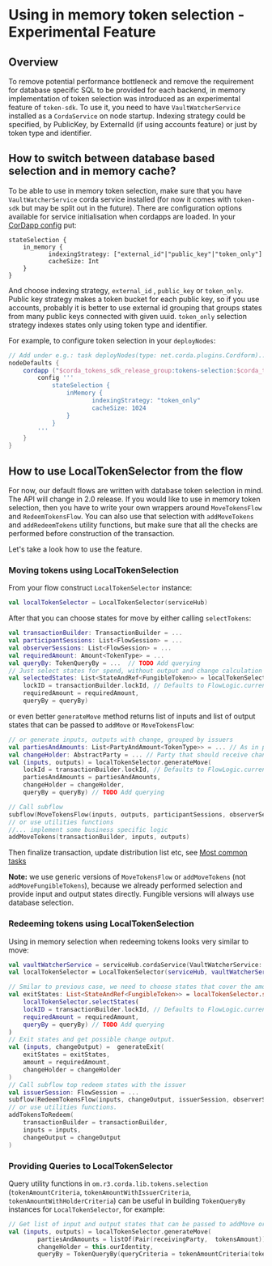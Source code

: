 # Using in memory token selection - Experimental Feature

## Overview

To remove potential performance bottleneck and remove the requirement for database specific SQL to be provided for each backend,
in memory implementation of token selection was introduced as an experimental feature of `token-sdk`.
To use it, you need to have `VaultWatcherService` installed as a `CordaService` on node startup. Indexing
strategy could be specified, by PublicKey, by ExternalId (if using accounts feature) or just by token type and identifier.

## How to switch between database based selection and in memory cache?

To be able to use in memory token selection, make sure that you have `VaultWatcherService` corda service installed
(for now it comes with `token-sdk` but may be split out in the future). There are configuration options available
for service initialisation when cordapps are loaded.
In your [CorDapp config](https://docs.corda.net/cordapp-build-systems.html#cordapp-configuration-files) put:

```text
stateSelection {
    in_memory {
           indexingStrategy: ["external_id"|"public_key"|"token_only"]
           cacheSize: Int
    }
}
```

And choose indexing strategy, `external_id` , `public_key` or `token_only`. Public key strategy makes a token bucket for each public key,
so if you use accounts, probably it is better to use external id grouping that groups states
from many public keys connected with given uuid. `token_only` selection strategy indexes states only using token type and identifier.

For example, to configure token selection in your `deployNodes`:

```groovy
// Add under e.g.: task deployNodes(type: net.corda.plugins.Cordform)...
nodeDefaults {
    cordapp ("$corda_tokens_sdk_release_group:tokens-selection:$corda_tokens_sdk_version"){
        config '''
            stateSelection {
                inMemory {
                       indexingStrategy: "token_only"
                       cacheSize: 1024
                }
            }
        '''
    }
}
```

## How to use LocalTokenSelector from the flow

For now, our default flows are written with database token selection in mind. The API will change in 2.0 release.
If you would like to use in memory token selection, then you have to write your own wrappers around `MoveTokensFlow` and
`RedeemTokensFlow`. You can also use that selection with `addMoveTokens` and `addRedeemTokens` utility functions, but
make sure that all the checks are performed before construction of the transaction. 

Let's take a look how to use the feature.

### Moving tokens using LocalTokenSelection

From your flow construct `LocalTokenSelector` instance:

```kotlin
val localTokenSelector = LocalTokenSelector(serviceHub)
```

After that you can choose states for move by either calling `selectTokens`:

```kotlin
val transactionBuilder: TransactionBuilder = ...
val participantSessions: List<FlowSession> = ...
val observerSessions: List<FlowSession> = ...
val requiredAmount: Amount<TokenType> = ...
val queryBy: TokenQueryBy = ...  // TODO Add querying
// Just select states for spend, without output and change calculation
val selectedStates: List<StateAndRef<FungibleToken>> = localTokenSelector.selectStates(
    lockID = transactionBuilder.lockId, // Defaults to FlowLogic.currentTopLevel?.runId?.uuid ?: UUID.randomUUID()
    requiredAmount = requiredAmount,
    queryBy = queryBy)
```

or even better `generateMove` method returns list of inputs and list of output states that can be passed to `addMove` or `MoveTokensFlow`:

```kotlin
// or generate inputs, outputs with change, grouped by issuers
val partiesAndAmounts: List<PartyAndAmount<TokenType>> = ... // As in previous tutorials, list of parties that should receive amount of TokenType
val changeHolder: AbstractParty = ... // Party that should receive change
val (inputs, outputs) = localTokenSelector.generateMove(
    lockId = transactionBuilder.lockId, // Defaults to FlowLogic.currentTopLevel?.runId?.uuid ?: UUID.randomUUID()
    partiesAndAmounts = partiesAndAmounts,
    changeHolder = changeHolder,
    queryBy = queryBy) // TODO Add querying

// Call subflow
subflow(MoveTokensFlow(inputs, outputs, participantSessions, observerSessions))
// or use utilities functions
//... implement some business specific logic
addMoveTokens(transactionBuilder, inputs, outputs)
```

Then finalize transaction, update distribution list etc, see [Most common tasks](docs/IWantTo.md)

**Note:** we use generic versions of `MoveTokensFlow` or `addMoveTokens` (not `addMoveFungibleTokens`), because we 
already performed selection and provide input and output states directly. Fungible versions will always use database selection.

### Redeeming tokens using LocalTokenSelection

Using in memory selection when redeeming tokens looks very similar to move:

```kotlin
val vaultWatcherService = serviceHub.cordaService(VaultWatcherService::class.java)
val localTokenSelector = LocalTokenSelector(serviceHub, vaultWatcherService, autoUnlockDelay = autoUnlockDelay)

// Smilar to previous case, we need to choose states that cover the amount.
val exitStates: List<StateAndRef<FungibleToken>> = localTokenSelector.selectStates(
    localTokenSelector.selectStates(
    lockID = transactionBuilder.lockId, // Defaults to FlowLogic.currentTopLevel?.runId?.uuid ?: UUID.randomUUID()
    requiredAmount = requiredAmount,
    queryBy = queryBy) // TODO Add querying
)
// Exit states and get possible change output.
val (inputs, changeOutput) =  generateExit(
    exitStates = exitStates,
    amount = requiredAmount,
    changeHolder = changeHolder
)
// Call subflow top redeem states with the issuer
val issuerSession: FlowSession = ...
subflow(RedeemTokensFlow(inputs, changeOutput, issuerSession, observerSessions))
// or use utilities functions.
addTokensToRedeem(
    transactionBuilder = transactionBuilder,
    inputs = inputs,
    changeOutput = changeOutput
)
```


### Providing Queries to LocalTokenSelector

Query utility functions in `om.r3.corda.lib.tokens.selection` (`tokenAmountCriteria`, `tokenAmountWithIssuerCriteria`, `tokenAmountWithHolderCriteria`) can be useful in building `TokenQueryBy` 
instances for  `LocalTokenSelector`, for example:

```kotlin
// Get list of input and output states that can be passed to addMove or MoveTokensFlow
val (inputs, outputs) = localTokenSelector.generateMove(
        partiesAndAmounts = listOf(Pair(receivingParty,  tokensAmount)),
        changeHolder = this.ourIdentity,
        queryBy = TokenQueryBy(queryCriteria = tokenAmountCriteria(tokensAmount.token)))
``` 